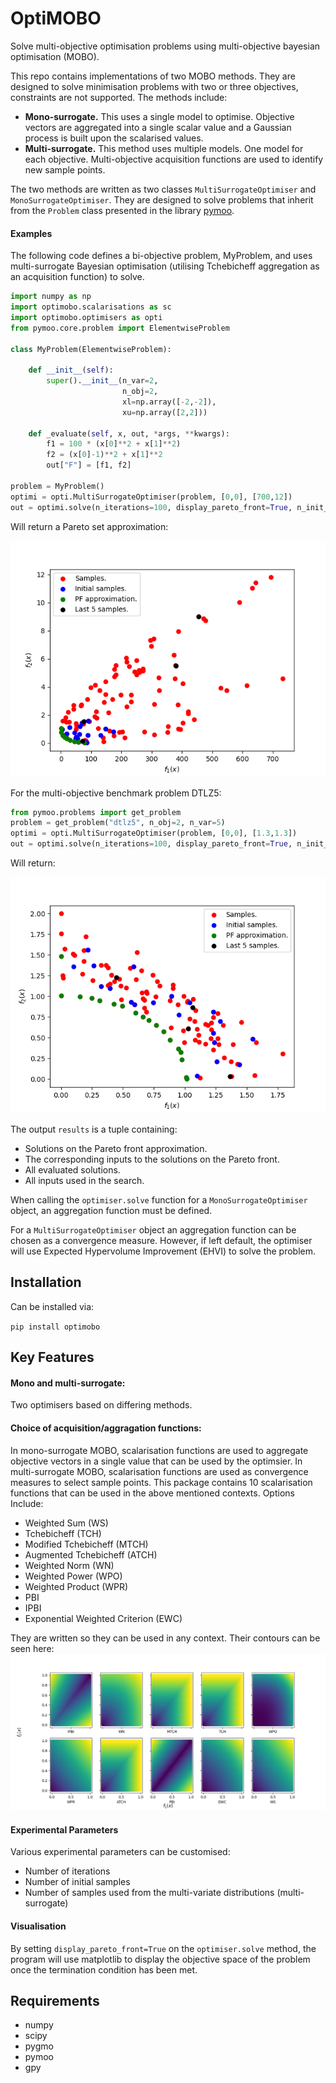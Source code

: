 # OptiMOBO
Solve multi-objective optimisation problems using multi-objective bayesian optimisation (MOBO).

This repo contains implementations of two MOBO methods. They are designed to solve minimisation problems with two or three objectives, constraints are not supported.
The methods include:
* **Mono-surrogate.** This uses a single model to optimise. Objective vectors are aggregated into a single scalar value and a Gaussian process is built upon the scalarised values.
* **Multi-surrogate.** This method uses multiple models. One model for each objective. Multi-objective acquisition functions are used to identify new sample points.

The two methods are written as two classes `MultiSurrogateOptimiser` and `MonoSurrogateOptimiser`.
They are designed to solve problems that inherit from the `Problem` class presented in the library [pymoo](https://pymoo.org/index.html).

#### Examples 
The following code defines a bi-objective problem, MyProblem, and uses multi-surrogate Bayesian optimisation (utilising Tchebicheff aggregation as an acquisition function) to solve.
```python
import numpy as np
import optimobo.scalarisations as sc
import optimobo.optimisers as opti
from pymoo.core.problem import ElementwiseProblem

class MyProblem(ElementwiseProblem):

    def __init__(self):
        super().__init__(n_var=2,
                         n_obj=2,
                         xl=np.array([-2,-2]),
                         xu=np.array([2,2]))

    def _evaluate(self, x, out, *args, **kwargs):
        f1 = 100 * (x[0]**2 + x[1]**2)
        f2 = (x[0]-1)**2 + x[1]**2
        out["F"] = [f1, f2]

problem = MyProblem()
optimi = opti.MultiSurrogateOptimiser(problem, [0,0], [700,12])
out = optimi.solve(n_iterations=100, display_pareto_front=True, n_init_samples=20, sample_exponent=3, acquisition_func=sc.Tchebicheff([0,0],[700,12]))
```

Will return a Pareto set approximation:

![MyProblem](docs/media/Myproblem.png "MyProblem Pareto Approximation")

For the multi-objective benchmark problem DTLZ5:
```python
from pymoo.problems import get_problem
problem = get_problem("dtlz5", n_obj=2, n_var=5)
optimi = opti.MultiSurrogateOptimiser(problem, [0,0], [1.3,1.3])
out = optimi.solve(n_iterations=100, display_pareto_front=True, n_init_samples=20, sample_exponent=3, acquisition_func=sc.Tchebicheff([0,0],[1.3,1.3])) 
```

Will return:

![DTLZ5](docs/media/DTLZ.png "DTLZ5 Pareto front approximation")




The output `results` is a tuple containing:
* Solutions on the Pareto front approximation.
* The corresponding inputs to the solutions on the Pareto front.
* All evaluated solutions.
* All inputs used in the search.

When calling the ```optimiser.solve``` function for a ```MonoSurrogateOptimiser``` object, an aggregation function must be defined.

For a ```MultiSurrogateOptimiser``` object an aggregation function can be chosen as a convergence measure. However, if left default, the optimiser will use Expected Hypervolume Improvement (EHVI) to solve the problem.

## Installation
Can be installed via:

`pip install optimobo`

## Key Features
#### Mono and multi-surrogate:
Two optimisers based on differing methods. 

#### Choice of acquisition/aggragation functions:
In mono-surrogate MOBO, scalarisation functions are used to aggregate objective vectors in a single value that can be used by the optimsier.
In multi-surrogate MOBO, scalarisation functions are used as convergence measures to select sample points.
This package contains 10 scalarisation functions that can be used in the above mentioned contexts.
Options Include:
* Weighted Sum (WS)
* Tchebicheff (TCH)
* Modified Tchebicheff (MTCH)
* Augmented Tchebicheff (ATCH)
* Weighted Norm (WN)
* Weighted Power (WPO)
* Weighted Product (WPR)
* PBI
* IPBI
* Exponential Weighted Criterion (EWC)

They are written so they can be used in any context.
Their contours can be seen here:
![ScalarisationContours](docs/media/scalarisations.png "Contours of the scalarisation functions, in 2D.")

#### Experimental Parameters
Various experimental parameters can be customised:
* Number of iterations
* Number of initial samples
* Number of samples used from the multi-variate distributions (multi-surrogate)

#### Visualisation
By setting ```display_pareto_front=True``` on the ```optimiser.solve``` method, the program will use matplotlib to display the objective space of the problem once the termination condition has been met.



## Requirements
* numpy
* scipy
* pygmo
* pymoo
* gpy
